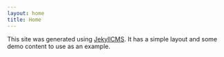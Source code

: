 ```yaml
---
layout: home
title: Home
---
```

This site was generated using [JekyllCMS](http://jekyllcms.grep.ro/). It has a
simple layout and some demo content to use as an example.
